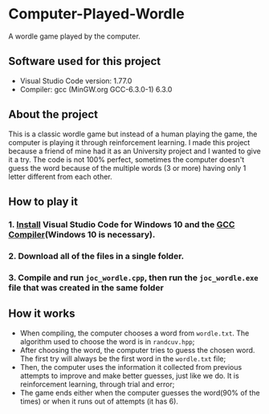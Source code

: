 # Computer-Played-Wordle
A wordle game played by the computer.

## Software used for this project
- Visual Studio Code version: 1.77.0
- Compiler: gcc (MinGW.org GCC-6.3.0-1) 6.3.0

## About the project
This is a classic wordle game but instead of a human playing the game, the computer is playing it through reinforcement learning. I made this project because a friend of mine had it as an University project and I wanted to give it a try. The code is not 100% perfect, sometimes the computer doesn't guess the word because of the multiple words (3 or more) having only 1 letter different from each other.

## How to play it
### 1. [Install](https://code.visualstudio.com/download) Visual Studio Code for Windows 10 and the [GCC Compiler](https://sourceforge.net/projects/mingw-w64/)(Windows 10 is necessary). 
### 2. Download all of the files in a single folder.
### 3. Compile and run `joc_wordle.cpp`, then run the `joc_wordle.exe` file that was created in the same folder

## How it works
- When compiling, the computer chooses a word from `wordle.txt`. The algorithm used to choose the word is in `randcuv.hpp`;
- After choosing the word, the computer tries to guess the chosen word. The first try will always be the first word in the `wordle.txt` file;
- Then, the computer uses the information it collected from previous attempts to improve and make better guesses, just like we do. It is reinforcement learning, through trial and error;
- The game ends either when the computer guesses the word(90% of the times) or when it runs out of attempts (it has 6).
